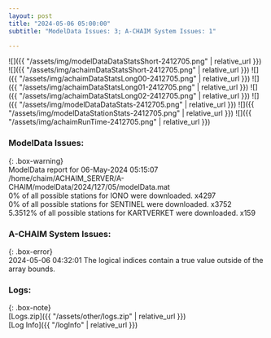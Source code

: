 ```yaml
---
layout: post
title: "2024-05-06 05:00:00"
subtitle: "ModelData Issues: 3; A-CHAIM System Issues: 1"

---
```


![]({{ "/assets/img/modelDataDataStatsShort-2412705.png" | relative_url }})
![]({{ "/assets/img/achaimDataStatsShort-2412705.png" | relative_url }})
![]({{ "/assets/img/achaimDataStatsLong00-2412705.png" | relative_url }})
![]({{ "/assets/img/achaimDataStatsLong01-2412705.png" | relative_url }})
![]({{ "/assets/img/achaimDataStatsLong02-2412705.png" | relative_url }})
![]({{ "/assets/img/modelDataDataStats-2412705.png" | relative_url }})
![]({{ "/assets/img/modelDataStationStats-2412705.png" | relative_url }})
![]({{ "/assets/img/achaimRunTime-2412705.png" | relative_url }})


### ModelData Issues:  
  
{: .box-warning}  
 ModelData report for 06-May-2024 05:15:07   
 /home/chaim/ACHAIM_SERVER/A-CHAIM/modelData/2024/127/05/modelData.mat   
 0% of all possible stations for IONO were downloaded. x4297   
 0% of all possible stations for SENTINEL were downloaded. x3752   
 5.3512% of all possible stations for KARTVERKET were downloaded. x159   
  
### A-CHAIM System Issues:  
  
{: .box-error}  
2024-05-06 04:32:01 The logical indices contain a true value outside of the array bounds.  

### Logs:  
  
{: .box-note}  
[Logs.zip]({{ "/assets/other/logs.zip" | relative_url }})  
[Log Info]({{ "/logInfo" | relative_url }})  
